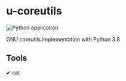 # u-coreutils
![Python application](https://github.com/duyixian1234/u-coreutils/workflows/CI/badge.svg?branch=master)

GNU coreutils implementation with Python 3.8

## Tools
✔ cat